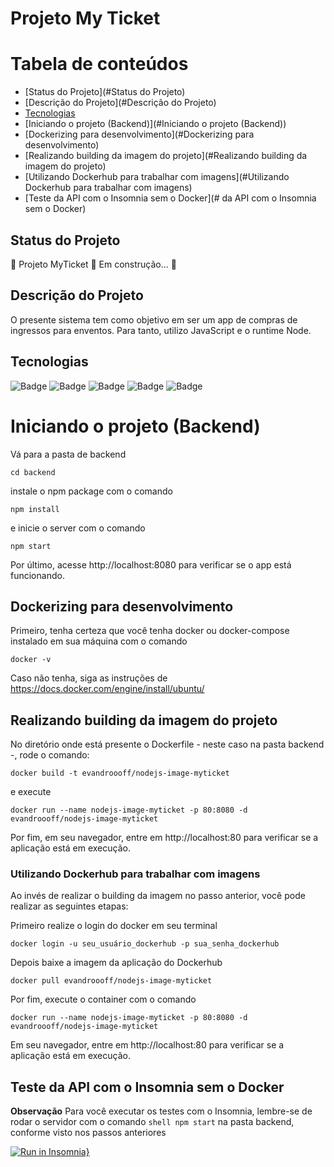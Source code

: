 # Projeto My Ticket

Tabela de conteúdos
=================
<!--ts-->
   * [Status do Projeto](#Status do Projeto)
   * [Descrição do Projeto](#Descrição do Projeto)
   * [Tecnologias](#Tecnologias)
   * [Iniciando o projeto (Backend)](#Iniciando o projeto (Backend))
   * [Dockerizing para desenvolvimento](#Dockerizing para desenvolvimento)
   * [Realizando building da imagem do projeto](#Realizando building da imagem do projeto)
   * [Utilizando Dockerhub para trabalhar com imagens](#Utilizando Dockerhub para trabalhar com imagens) 
   * [Teste da API com o Insomnia sem o Docker](# da API com o Insomnia sem o Docker)
<!--te-->

## Status do Projeto
🚧  Projeto MyTicket 🚀 Em construção...  🚧

## Descrição do Projeto
O presente sistema tem como objetivo em ser um app de compras de ingressos para enventos. Para tanto,
utilizo JavaScript e o runtime Node.

## Tecnologias
![Badge](https://img.shields.io/badge/Projeto-JavaScript-yellow)
![Badge](https://img.shields.io/badge/Node-v16.14.2-yellow)
![Badge](https://img.shields.io/badge/Npm-v8.7.0-yellow)
![Badge](https://img.shields.io/badge/-Docker-%230000A0)
![Badge](https://img.shields.io/badge/-Dockerhub-%230000A0)

# Iniciando o projeto (Backend)

Vá para a pasta de backend
``` shell
cd backend
```

instale o npm package com o comando
``` shell
npm install
```

e inicie o server com o comando 
``` shell
npm start
```

Por último, acesse http://localhost:8080 para verificar se o app está funcionando.

## Dockerizing para desenvolvimento

Primeiro, tenha certeza que você tenha docker ou docker-compose instalado em sua máquina com o comando
``` shell
docker -v
```

Caso não tenha, siga as instruções de https://docs.docker.com/engine/install/ubuntu/

## Realizando building da imagem do projeto

No diretório onde está presente o Dockerfile - neste caso na pasta backend -, rode o comando: 

``` shell
docker build -t evandroooff/nodejs-image-myticket
```

e execute 


``` shell
docker run --name nodejs-image-myticket -p 80:8080 -d evandroooff/nodejs-image-myticket
```

Por fim, em seu navegador, entre em http://localhost:80 para verificar se a aplicação está em execução.

### Utilizando Dockerhub para trabalhar com imagens

Ao invés de realizar o building da imagem no passo anterior, você pode realizar as seguintes etapas:

Primeiro realize o login do docker em seu terminal 

``` shell
docker login -u seu_usuário_dockerhub -p sua_senha_dockerhub
```

Depois baixe a imagem da aplicação do Dockerhub 

``` shell
docker pull evandroooff/nodejs-image-myticket
```

Por fim, execute o container com o comando 

``` shell
docker run --name nodejs-image-myticket -p 80:8080 -d evandroooff/nodejs-image-myticket
```

Em seu navegador, entre em http://localhost:80 para verificar se a aplicação está em execução.

## Teste da API com o Insomnia sem o Docker

**Observação** Para você executar os testes com o Insomnia, lembre-se de rodar o servidor com o comando ``` shell npm start ``` na pasta backend, conforme visto nos passos anteriores

[![Run in Insomnia}](https://insomnia.rest/images/run.svg)](https://insomnia.rest/run/?label=My%20Ticket&uri=https%3A%2F%2Fraw.githubusercontent.com%2FEflorscuk%2FMyTicket%2Fmaster%2Ftest%2FInsomnia_2022-06-06.json)


